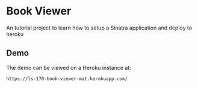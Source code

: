 # Book Viewer
An tutorial project to learn how to setup a Sinatra application and deploy to
heroku

## Demo
The demo can be viewed on a Heroku instance at:
```
https://ls-170-book-viewer-mat.herokuapp.com/
```
